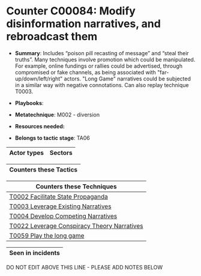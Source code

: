 # Counter C00084: Modify disinformation narratives, and rebroadcast them

* **Summary**: Includes “poison pill recasting of message” and “steal their truths”.  Many techniques involve promotion which could be manipulated. For example, online fundings or rallies could be advertised, through compromised or fake channels, as being associated with "far-up/down/left/right" actors. "Long Game" narratives could be subjected in a similar way with negative connotations.  Can also replay technique T0003. 

* **Playbooks**: 

* **Metatechnique**: M002 - diversion

* **Resources needed:** 

* **Belongs to tactic stage**: TA06


| Actor types | Sectors |
| ----------- | ------- |



| Counters these Tactics |
| ---------------------- |



| Counters these Techniques |
| ------------------------- |
| [T0002 Facilitate State Propaganda](../generated_pages/techniques/T0002.md) |
| [T0003 Leverage Existing Narratives](../generated_pages/techniques/T0003.md) |
| [T0004 Develop Competing Narratives](../generated_pages/techniques/T0004.md) |
| [T0022 Leverage Conspiracy Theory Narratives](../generated_pages/techniques/T0022.md) |
| [T0059 Play the long game](../generated_pages/techniques/T0059.md) |



| Seen in incidents |
| ----------------- |


DO NOT EDIT ABOVE THIS LINE - PLEASE ADD NOTES BELOW